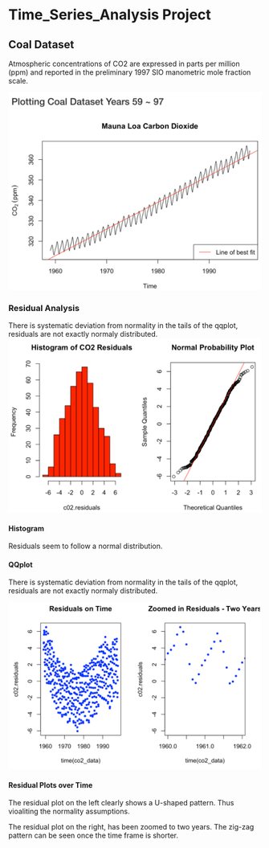 # Time_Series_Analysis Project


## Coal Dataset
Atmospheric concentrations of CO2 are expressed in parts per million (ppm) and reported in the preliminary 1997 SIO manometric mole fraction scale.

<img src="https://github.com/JaimeGoB/Time_Series_Analysis/blob/main/data/plot.png" length = 600 width="600"/>


### Residual Analysis


There is systematic deviation from normality in the tails of the qqplot, residuals are not exactly normaly distributed.
<img src="https://github.com/JaimeGoB/Time_Series_Analysis/blob/main/data/histogram.png" length = 600 width="600"/>


#### Histogram

Residuals seem to follow a normal distribution.

#### QQplot

There is systematic deviation from normality in the tails of the qqplot, residuals are not exactly normaly distributed.



<img src="https://github.com/JaimeGoB/Time_Series_Analysis/blob/main/data/residuals.png" length = 600 width="600"/>

#### Residual Plots over Time

The residual plot on the left clearly shows a U-shaped pattern. Thus vioaliting the normality assumptions.

The residual plot on the right, has been zoomed to two years. The zig-zag pattern can be seen once the time frame is shorter.
